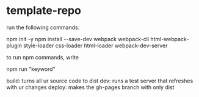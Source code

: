 # template-repo

run the following commands:

npm init -y
npm install --save-dev webpack webpack-cli html-webpack-plugin style-loader css-loader html-loader webpack-dev-server

to run npm commands, write

npm run "keyword"

build: turns all ur source code to dist
dev: runs a test server that refreshes with ur changes
deploy: makes the gh-pages branch with only dist
